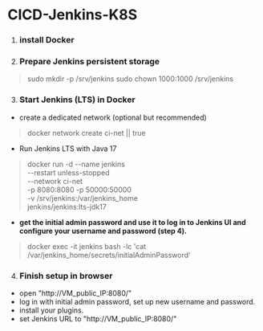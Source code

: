 # CICD-Jenkins-K8S

1) ### install Docker

2) ### Prepare Jenkins persistent storage
> sudo mkdir -p /srv/jenkins
> sudo chown 1000:1000 /srv/jenkins

3) ### Start Jenkins (LTS) in Docker
- create a dedicated network (optional but recommended)
> docker network create ci-net || true

- Run Jenkins LTS with Java 17
> docker run -d --name jenkins \
--restart unless-stopped \
--network ci-net \
-p 8080:8080 -p 50000:50000 \
-v /srv/jenkins:/var/jenkins_home \
jenkins/jenkins:lts-jdk17

- **get the initial admin password and use it to log in to Jenkins UI and configure your username and password (step 4).**
> docker exec -it jenkins bash -lc 'cat /var/jenkins_home/secrets/initialAdminPassword'

4) ### Finish setup in browser
- open "http://VM_public_IP:8080/"
- log in with initial admin password, set up new username and password.
- install your plugins.
- set Jenkins URL to "http://VM_public_IP:8080/"


